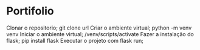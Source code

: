 # Portifolio
Clonar o repositorio;
git clone url
Criar o ambiente virtual;
python -m venv venv
Iniciar o ambiente virtual;
/venv/scripts/activate
Fazer a instalação do flask;
pip install flask
Executar o projeto com flask run;
